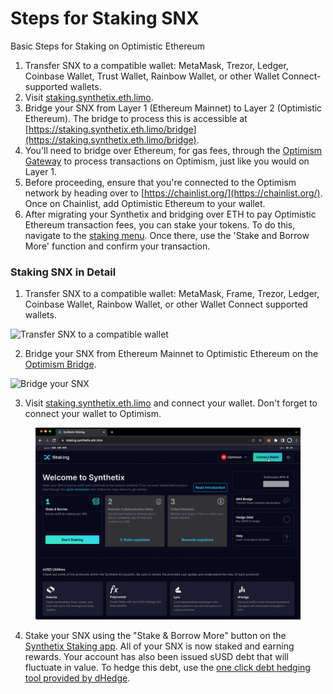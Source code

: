 # Steps for Staking SNX

Basic Steps for Staking on Optimistic Ethereum

1. Transfer SNX to a compatible wallet: MetaMask, Trezor, Ledger, Coinbase Wallet, Trust Wallet, Rainbow Wallet, or other Wallet Connect-supported wallets.
2. Visit [staking.synthetix.eth.limo](https://staking.synthetix.eth.limo/).
3. Bridge your SNX from Layer 1 (Ethereum Mainnet) to Layer 2 (Optimistic Ethereum). The bridge to process this is accessible at [https://staking.synthetix.eth.limo/bridge](https://staking.synthetix.eth.limo/bridge).
4. You'll need to bridge over Ethereum, for gas fees, through the [Optimism Gateway](https://gateway.optimism.io/) to process transactions on Optimism, just like you would on Layer 1.
5. Before proceeding, ensure that you're connected to the Optimism network by heading over to [https://chainlist.org/](https://chainlist.org/). Once on Chainlist, add Optimistic Ethereum to your wallet.
6. After migrating your Synthetix and bridging over ETH to pay Optimistic Ethereum transaction fees, you can stake your tokens. To do this, navigate to the [staking menu](https://staking.synthetix.eth.limo/). Once there, use the 'Stake and Borrow More' function and confirm your transaction.

### Staking SNX in Detail

1. Transfer SNX to a compatible wallet: MetaMask, Frame, Trezor, Ledger, Coinbase Wallet, Rainbow Wallet, or other Wallet Connect supported wallets.

![Transfer SNX to a compatible wallet](https://cdn.sanity.io/images/zacd2n8f/production/ea4e19ccc6c0289ab2957755fe4fe39b9028aba9-2952x1776.png?q=75\&fit=clip\&auto=format)

2. Bridge your SNX from Ethereum Mainnet to Optimistic Ethereum on the [Optimism Bridge](https://app.optimism.io/bridge).

![Bridge your SNX](https://files.gitbook.com/v0/b/gitbook-x-prod.appspot.com/o/spaces%2FDwqzB5BTWasJXBHd4rXZ%2Fuploads%2F5wWvoqlpFRfhpRV17ehh%2FSteps%20for%20Staking%20SNX%2001.png?alt=media\&token=157b886a-8476-496f-8dfb-01c406c04f1a)

3. Visit [staking.synthetix.eth.limo](https://staking.synthetix.eth.limo/) and connect your wallet. Don't forget to connect your wallet to Optimism.

<figure><img src="../../.gitbook/assets/Minting.gif" alt=""><figcaption></figcaption></figure>

4. Stake your SNX using the "Stake & Borrow More" button on the [Synthetix Staking app](https://staking.synthetix.eth.limo/). All of your SNX is now staked and earning rewards. Your account has also been issued sUSD debt that will fluctuate in value. To hedge this debt, use the [one click debt hedging tool provided by dHedge](https://staking.synthetix.eth.limo/debt/manage/buy).
